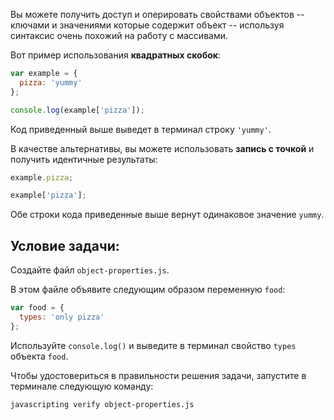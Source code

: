 Вы можете получить доступ и оперировать свойствами объектов -- ключами и значениями которые содержит объект -- используя синтаксис очень похожий на работу с массивами.

Вот пример использования **квадратных скобок**:

```js
var example = {
  pizza: 'yummy'
};

console.log(example['pizza']);
```

Код приведенный выше выведет в терминал строку `'yummy'`.

В качестве альтернативы, вы можете использовать **запись с точкой** и получить идентичные результаты:

```js
example.pizza;

example['pizza'];
```

Обе строки кода приведенные выше вернут одинаковое значение `yummy`.

## Условие задачи:

Создайте файл `object-properties.js`.

В этом файле объявите следующим образом переменную `food`:

```js
var food = {
  types: 'only pizza'
};
```

Используйте `console.log()` и выведите в терминал свойство `types` объекта `food`.

Чтобы удостовериться в правильности решения задачи, запустите в терминале следующую команду:

```bash
javascripting verify object-properties.js
```
